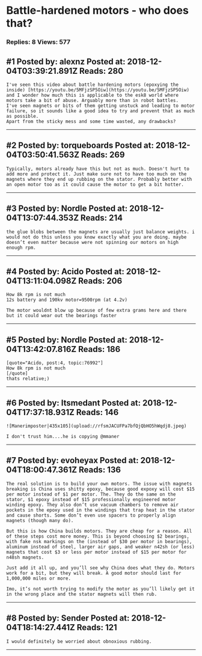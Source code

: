 # Battle-hardened motors - who does that?

### Replies: 8 Views: 577

## \#1 Posted by: alexnz Posted at: 2018-12-04T03:39:21.891Z Reads: 280

```
I've seen this video about battle hardening motors (epoxying the inside) [https://youtu.be/5MFjzSP5Oiw](https://youtu.be/5MFjzSP5Oiw) and I wonder how much this is applicable to the esk8 world where motors take a bit of abuse. Arguably more than in robot battles.
I've seen magnets or bits of them getting unstuck and leading to motor failure, so it sounds like a good idea to try and prevent that as much as possible.
Apart from the sticky mess and some time wasted, any drawbacks?
```

---
## \#2 Posted by: torqueboards Posted at: 2018-12-04T03:50:41.563Z Reads: 269

```
Typically, motors already have this but not as much. Doesn't hurt to add more and protect it. Just make sure not to have too much on the magnets where they end up rubbing on the stator. Probably better with an open motor too as it could cause the motor to get a bit hotter.
```

---
## \#3 Posted by: Nordle Posted at: 2018-12-04T13:07:44.353Z Reads: 214

```
the glue blobs between the magnets are usually just balance weights. i would not do this unless you know exactly what you are doing. maybe doesn’t even matter because were not spinning our motors on high enough rpm.
```

---
## \#4 Posted by: Acido Posted at: 2018-12-04T13:11:04.098Z Reads: 206

```
How 8k rpm is not much
12s battery and 190kv motor=9500rpm (at 4.2v)

The motor wouldnt blow up because of few extra grams here and there but it could wear out the bearings faster
```

---
## \#5 Posted by: Nordle Posted at: 2018-12-04T13:42:07.816Z Reads: 186

```
[quote="Acido, post:4, topic:76992"]
How 8k rpm is not much
[/quote]
thats relative;)
```

---
## \#6 Posted by: Itsmedant Posted at: 2018-12-04T17:37:18.931Z Reads: 146

```
![Manerimposter|435x105](upload://rfsmJACUFPa7bfQjQbHO5hWqdj8.jpeg) 

I don't trust him....he is copying @mmaner
```

---
## \#7 Posted by: evoheyax Posted at: 2018-12-04T18:00:47.361Z Reads: 136

```
The real solution is to build your own motors. The issue with magnets breaking is China uses shitty epoxy, because good expoxy will cost $15 per motor instead of $1 per motor. The. They do the same on the stator, $1 epoxy instead of $15 professionally engineered motor winding epoxy. They also don’t use vacuum chambers to remove air pockets in the epoxy used in the windings that trap heat in the stator and cause shorts. Some don’t even use spacers to properly align magnets (though many do).

But this is how China builds motors. They are cheap for a reason. All of these steps cost more money. This is beyond choosing $2 bearings, with fake nsk markings on the (instead of $30 per motor in bearings), aluminum instead of steel, larger air gaps, and weaker n42sh (or less) magnets that cost $3 or less per motor instead of $15 per motor for n48sh magnets.

Just add it all up, and you’ll see why China does what they do. Motors work for a bit, but they will break. A good motor should last for 1,000,000 miles or more.

Imo, it’s not worth trying to modify the motor as you’ll likely get it in the wrong place and the stator magnets will then rub.
```

---
## \#8 Posted by: Sender Posted at: 2018-12-04T18:14:27.441Z Reads: 121

```
I would definitely be worried about obnoxious rubbing.
```

---
